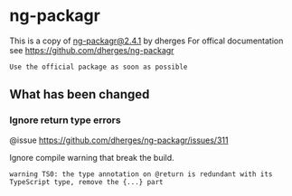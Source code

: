 # ng-packagr 
This is a copy of ng-packagr@2.4.1 by dherges
For offical documentation see https://github.com/dherges/ng-packagr

`Use the official package as soon as possible`

## What has been changed

### Ignore return type errors
@issue https://github.com/dherges/ng-packagr/issues/311

Ignore compile warning that break the build.
```` 
warning TS0: the type annotation on @return is redundant with its TypeScript type, remove the {...} part
````